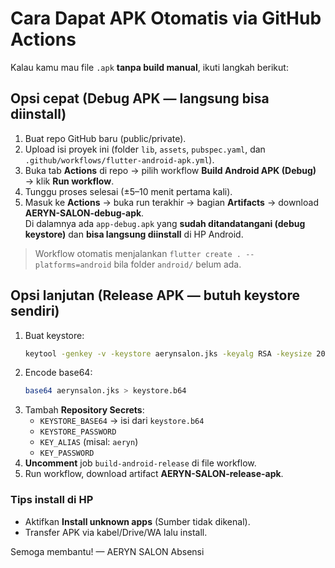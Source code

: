 # Cara Dapat APK Otomatis via GitHub Actions

Kalau kamu mau file `.apk` **tanpa build manual**, ikuti langkah berikut:

## Opsi cepat (Debug APK — langsung bisa diinstall)
1. Buat repo GitHub baru (public/private).
2. Upload isi proyek ini (folder `lib`, `assets`, `pubspec.yaml`, dan `.github/workflows/flutter-android-apk.yml`).
3. Buka tab **Actions** di repo → pilih workflow **Build Android APK (Debug)** → klik **Run workflow**.
4. Tunggu proses selesai (±5–10 menit pertama kali).  
5. Masuk ke **Actions** → buka run terakhir → bagian **Artifacts** → download **AERYN-SALON-debug-apk**.  
   Di dalamnya ada `app-debug.apk` yang **sudah ditandatangani (debug keystore)** dan **bisa langsung diinstall** di HP Android.

> Workflow otomatis menjalankan `flutter create . --platforms=android` bila folder `android/` belum ada.

## Opsi lanjutan (Release APK — butuh keystore sendiri)
1. Buat keystore:
   ```bash
   keytool -genkey -v -keystore aerynsalon.jks -keyalg RSA -keysize 2048 -validity 10000 -alias aeryn
   ```
2. Encode base64:
   ```bash
   base64 aerynsalon.jks > keystore.b64
   ```
3. Tambah **Repository Secrets**:
   - `KEYSTORE_BASE64` → isi dari `keystore.b64`
   - `KEYSTORE_PASSWORD`
   - `KEY_ALIAS` (misal: `aeryn`)
   - `KEY_PASSWORD`
4. **Uncomment** job `build-android-release` di file workflow.
5. Run workflow, download artifact **AERYN-SALON-release-apk**.

### Tips install di HP
- Aktifkan **Install unknown apps** (Sumber tidak dikenal).
- Transfer APK via kabel/Drive/WA lalu install.

Semoga membantu! — AERYN SALON Absensi
